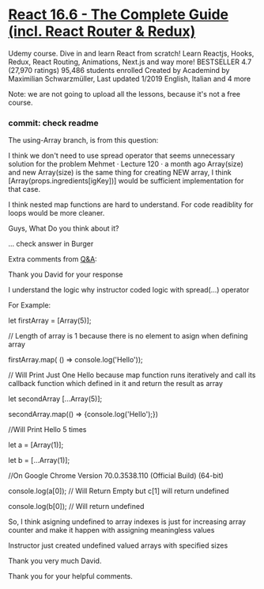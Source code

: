 # [React 16.6 - The Complete Guide (incl. React Router & Redux)](https://www.udemy.com/react-the-complete-guide-incl-redux/)

Udemy course.
Dive in and learn React from scratch! Learn Reactjs, Hooks, Redux, React Routing, Animations, Next.js and way more!
BESTSELLER
4.7 (27,970 ratings)
95,486 students enrolled
Created by Academind by Maximilian Schwarzmüller,
Last updated 1/2019
English, Italian and 4 more

Note: we are not going to upload all the lessons, because it's not a free course.

### commit: check readme

The using-Array branch, is from this question:

I think we don't need to use spread operator that seems unnecessary solution for the problem
Mehmet · Lecture 120 · a month ago
Array(size) and new Array(size) is the same thing for creating NEW array, I think [Array(props.ingredients[igKey])] would be sufficient implementation for that case.

I think nested map functions are hard to understand. For code readiblity for loops would be more cleaner.

Guys, What Do you think about it?

... check answer in Burger

Extra comments from [Q&A](https://www.udemy.com/react-the-complete-guide-incl-redux/learn/v4/questions/5823946):

Thank you David for your response

I understand the logic why instructor coded logic with spread(...) operator

For Example:

let firstArray = [Array(5)];

// Length of array is 1 because there is no element to asign when defining array

firstArray.map( () => console.log('Hello'));

// Will Print Just One Hello because map function runs iteratively and call its callback function which defined in it and return the result as array

let secondArray [...Array(5)];

secondArray.map(() => {console.log('Hello');})

//Will Print Hello 5 times

let a = [Array(1)];

let b = [...Array(1)];

//On Google Chrome Version 70.0.3538.110 (Official Build) (64-bit)

console.log(a[0]); // Will Return Empty but c[1] will return undefined

console.log(b[0]); // Will return undefined

So, I think asigning undefined to array indexes is just for increasing array counter and make it happen with assigning meaningless values

Instructor just created undefined valued arrays with specified sizes

Thank you very much David.

Thank you for your helpful comments.
